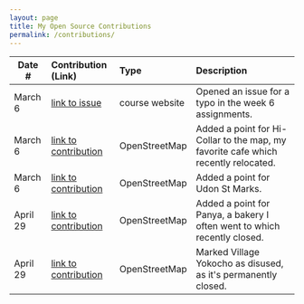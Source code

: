 ```yaml
---
layout: page
title: My Open Source Contributions
permalink: /contributions/
---
```


<!--
Type of the contribution should be "Wikipedia edit", "OpenStreet Map feature", "Documentation", "Course website", "Blog",
"Browser Add-on", etc.

The description should include a brief summary of what you did.

The link should bring us to a public page that shows your contribution. 

Replace the first row with your own contribution. 

-->





| Date #       | Contribution (Link)  | Type  | Description |
|---|:---|:---|:---|
| March 6   | [link to issue](https://github.com/joannakl/ossd/issues/19)    | course website    |   Opened an issue for a typo in the week 6 assignments.    |
| March 6    | [link to contribution](https://www.openstreetmap.org/changeset/118182039)    | OpenStreetMap    | Added a point for Hi-Collar to the map, my favorite cafe which recently relocated.     |
| March 6    | [link to contribution](https://www.openstreetmap.org/changeset/118182256)    | OpenStreetMap    | Added a point for Udon St Marks.     |
| April 29    | [link to contribution](https://www.openstreetmap.org/changeset/120369284)    | OpenStreetMap    | Added a point for Panya, a bakery I often went to which recently closed.     |
| April 29    | [link to contribution](https://www.openstreetmap.org/changeset/120369229)    | OpenStreetMap    | Marked Village Yokocho as disused, as it's permanently closed.     |

